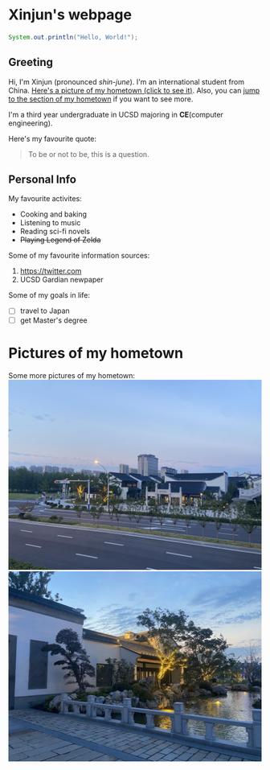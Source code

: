 # Xinjun's webpage
```java
System.out.println("Hello, World!");
```

## Greeting
Hi, I'm Xinjun (pronounced *shin-june*). I'm an international student from China. [Here's a picture of my hometown (click to see it)](hometown.JPG). Also, you can [jump to the section of my hometown](![hometown2](hometown2.jpg)) if you want to see more.

I'm a third year undergraduate in UCSD majoring in **CE**(computer engineering).

Here's my favourite quote:
> To be or not to be, this is a question.

## Personal Info
My favourite activites:
- Cooking and baking
- Listening to music
- Reading sci-fi novels
- ~~Playing Legend of Zelda~~

Some of my favourite information sources:
1. https://twitter.com
2. UCSD Gardian newpaper

Some of my goals in life:

- [ ] travel to Japan
- [ ] get Master's degree

# Pictures of my hometown
Some more pictures of my hometown:
![hometown2](/hometown2.jpg)
![hometown3](/hometown3.jpg)








